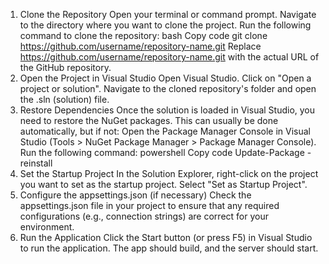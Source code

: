 1. Clone the Repository
Open your terminal or command prompt.
Navigate to the directory where you want to clone the project.
Run the following command to clone the repository:
bash
Copy code
git clone https://github.com/username/repository-name.git
Replace https://github.com/username/repository-name.git with the actual URL of the GitHub repository.
2. Open the Project in Visual Studio
Open Visual Studio.
Click on "Open a project or solution".
Navigate to the cloned repository's folder and open the .sln (solution) file.
3. Restore Dependencies
Once the solution is loaded in Visual Studio, you need to restore the NuGet packages. This can usually be done automatically, but if not:
Open the Package Manager Console in Visual Studio (Tools > NuGet Package Manager > Package Manager Console).
Run the following command:
powershell
Copy code
Update-Package -reinstall
4. Set the Startup Project
In the Solution Explorer, right-click on the project you want to set as the startup project.
Select "Set as Startup Project".
5. Configure the appsettings.json (if necessary)
Check the appsettings.json file in your project to ensure that any required configurations (e.g., connection strings) are correct for your environment.
6. Run the Application
Click the Start button (or press F5) in Visual Studio to run the application. The app should build, and the server should start.
